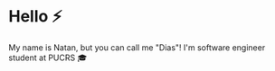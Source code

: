 # Hello :zap: 
My name is Natan, but you can call me "Dias"!
I'm software engineer student at PUCRS :mortar_board:
